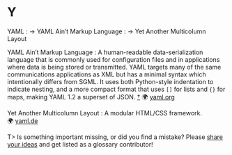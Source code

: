 # Y

YAML
: → YAML Ain’t Markup Language
: → Yet Another Multicolumn Layout

YAML Ain’t Markup Language
: A human-readable data-serialization language that is commonly used for configuration files and in applications where data is being stored or transmitted. YAML targets many of the same communications applications as XML but has a minimal syntax which intentionally differs from SGML. It uses both Python-style indentation to indicate nesting, and a more compact format that uses `[]` for lists and `{}` for maps, making YAML 1.2 a superset of JSON.&nbsp;[†](#w-yaml) 🌍&nbsp;[yaml.org](https://yaml.org/)

Yet Another Multicolumn Layout
: A modular HTML/CSS framework. 🌍&nbsp;[yaml.de](http://www.yaml.de/)

T> Is something important missing, or did you find a mistake? Please [share your ideas](https://github.com/j9t/web-development-glossary/blob/master/manuscript/y.md) and get listed as a glossary contributor!